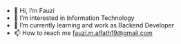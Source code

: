 - 👋 Hi, I’m Fauzi
- 👀 I’m interested in Information Technology
- 🌱 I’m currently learning and work as Backend Developer
- 📫 How to reach me fauzi.m.alfath19@gmail.com

<!---
fauzimalfath/fauzimalfath is a ✨ special ✨ repository because its `README.md` (this file) appears on your GitHub profile.
You can click the Preview link to take a look at your changes.
--->
